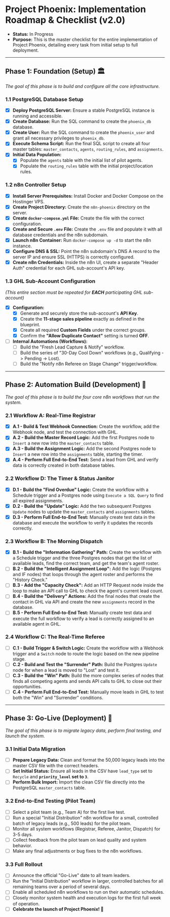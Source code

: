 # Project Phoenix: Implementation Roadmap & Checklist (v2.0)
* **Status:** In Progress
* **Purpose:** This is the master checklist for the entire implementation of Project Phoenix, detailing every task from initial setup to full deployment.

---
## Phase 1: Foundation (Setup) 🏛️
*The goal of this phase is to build and configure all the core infrastructure.*

### 1.1 PostgreSQL Database Setup
- [x] **Deploy PostgreSQL Server:** Ensure a stable PostgreSQL instance is running and accessible.
- [x] **Create Database:** Run the SQL command to create the `phoenix_db` database.
- [x] **Create User:** Run the SQL command to create the `phoenix_user` and grant all necessary privileges to `phoenix_db`.
- [x] **Execute Schema Script:** Run the final SQL script to create all four master tables: `master_contacts`, `agents`, `routing_rules`, and `assignments`.
- [x] **Initial Data Population:**
    - [x] Populate the `agents` table with the initial list of pilot agents.
    - [x] Populate the `routing_rules` table with the initial project/location rules.

### 1.2 n8n Controller Setup
- [x] **Install Server Prerequisites:** Install Docker and Docker Compose on the Hostinger VPS.
- [x] **Create Project Directory:** Create the `n8n-phoenix` directory on the server.
- [x] **Create `docker-compose.yml` File:** Create the file with the correct configuration.
- [x] **Create and Secure `.env` File:** Create the `.env` file and populate it with all database credentials and the n8n subdomain.
- [x] **Launch n8n Container:** Run `docker-compose up -d` to start the n8n instance.
- [x] **Configure DNS & SSL:** Point the n8n subdomain's DNS A record to the server IP and ensure SSL (HTTPS) is correctly configured.
- [x] **Create n8n Credentials:** Inside the n8n UI, create a separate "Header Auth" credential for each GHL sub-account's API key.

### 1.3 GHL Sub-Account Configuration
*(This entire section must be repeated for **EACH** participating GHL sub-account)*
- [x] **Configuration:**
    - [x] Generate and securely store the sub-account's **API Key**.
    - [x] Create the **11-stage sales pipeline** exactly as defined in the blueprint.
    - [x] Create all required **Custom Fields** under the correct groups.
    - [x] Confirm the **"Allow Duplicate Contact"** setting is turned **OFF**.
- [ ] **Internal Automations (Workflows):**
    - [ ] Build the "Fresh Lead Capture & Notify" workflow.
    - [ ] Build the series of "30-Day Cool Down" workflows (e.g., Qualifying -> Pending -> Lost).
    - [ ] Build the "Notify n8n Referee on Stage Change" trigger/workflow.

---
## Phase 2: Automation Build (Development) 🧠
*The goal of this phase is to build the four core n8n workflows that run the system.*

### 2.1 Workflow A: Real-Time Registrar
- [x] **A.1 - Build & Test Webhook Connection:** Create the workflow, add the Webhook node, and test the connection with GHL.
- [x] **A.2 - Build the Master Record Logic:** Add the first Postgres node to `Insert` a new row into the `master_contacts` table.
- [x] **A.3 - Build the Assignment Logic:** Add the second Postgres node to `Insert` a new row into the `assignments` table, starting the timer.
- [x] **A.4 - Perform Full End-to-End Test:** Send a lead from GHL and verify data is correctly created in both database tables.

### 2.2 Workflow D: The Timer & Status Janitor
- [x] **D.1 - Build the "Find Overdue" Logic:** Create the workflow with a Schedule trigger and a Postgres node using `Execute a SQL Query` to find all expired assignments.
- [x] **D.2 - Build the "Update" Logic:** Add the two subsequent Postgres `Update` nodes to update the `master_contacts` and `assignments` tables.
- [x] **D.3 - Perform Full End-to-End Test:** Manually create test data in the database and execute the workflow to verify it updates the records correctly.

### 2.3 Workflow B: The Morning Dispatch
- [x] **B.1 - Build the "Information Gathering" Path:** Create the workflow with a Schedule trigger and the three Postgres nodes that get the list of available leads, find the correct team, and get the team's agent roster.
- [ ] **B.2 - Build the "Intelligent Assignment Loop":** Add the logic (Postgres and IF nodes) that loops through the agent roster and performs the "History Check."
- [ ] **B.3 - Add the "Capacity Check":** Add an HTTP Request node inside the loop to make an API call to GHL to check the agent's current lead count.
- [ ] **B.4 - Build the "Delivery" Actions:** Add the final nodes that create the contact in GHL via API and create the new `assignments` record in the database.
- [ ] **B.5 - Perform Full End-to-End Test:** Manually create test data and execute the full workflow to verify a lead is correctly assigned to an available agent in GHL.

### 2.4 Workflow C: The Real-Time Referee
- [ ] **C.1 - Build Trigger & Switch Logic:** Create the workflow with a Webhook trigger and a `Switch` node to route the logic based on the new pipeline stage.
- [ ] **C.2 - Build and Test the "Surrender" Path:** Build the Postgres `Update` node for when a lead is moved to "Lost" and test it.
- [ ] **C.3 - Build the "Win" Path:** Build the more complex series of nodes that finds all competing agents and sends API calls to GHL to close out their opportunities.
- [ ] **C.4 - Perform Full End-to-End Test:** Manually move leads in GHL to test both the "Win" and "Surrender" conditions.

---
## Phase 3: Go-Live (Deployment) 🚀
*The goal of this phase is to migrate legacy data, perform final testing, and launch the system.*

### 3.1 Initial Data Migration
- [ ] **Prepare Legacy Data:** Clean and format the 50,000 legacy leads into the master CSV file with the correct headers.
- [ ] **Set Initial Status:** Ensure all leads in the CSV have `lead_type` set to `Recycle` and **`priority_level` set to `3`**.
- [ ] **Perform Bulk Import:** Import the clean CSV file directly into the PostgreSQL `master_contacts` table.

### 3.2 End-to-End Testing (Pilot Team)
- [ ] Select a pilot team (e.g., Team A) for the first live test.
- [ ] Run a special "Initial Distribution" n8n workflow for a small, controlled batch of legacy leads (e.g., 500 leads) for the pilot team.
- [ ] Monitor all system workflows (Registrar, Referee, Janitor, Dispatch) for 3-5 days.
- [ ] Collect feedback from the pilot team on lead quality and system behavior.
- [ ] Make any final adjustments or bug fixes to the n8n workflows.

### 3.3 Full Rollout
- [ ] Announce the official "Go-Live" date to all team leaders.
- [ ] Run the "Initial Distribution" workflow in larger, controlled batches for all remaining teams over a period of several days.
- [ ] Enable all scheduled n8n workflows to run on their automatic schedules.
- [ ] Closely monitor system health and execution logs for the first full week of operation.
- [ ] **Celebrate the launch of Project Phoenix! 🎉**
